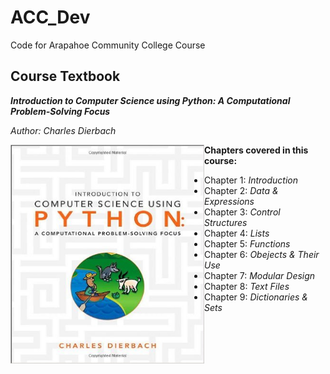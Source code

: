 # ACC_Dev
Code for Arapahoe Community College Course

## Course Textbook 
**_Introduction to Computer Science using Python: A Computational Problem-Solving Focus_** 

_Author: Charles Dierbach_

<img align="left" width="310" height="350" src="https://github.com/m-gaucher/ACC_Dev/blob/master/img/python_tbook.jpg">

**__Chapters covered in this course:__**
* Chapter 1: _Introduction_
* Chapter 2: _Data & Expressions_
* Chapter 3: _Control Structures_
* Chapter 4: _Lists_
* Chapter 5: _Functions_
* Chapter 6: _Obejects & Their Use_
* Chapter 7: _Modular Design_
* Chapter 8: _Text Files_
* Chapter 9: _Dictionaries & Sets_
